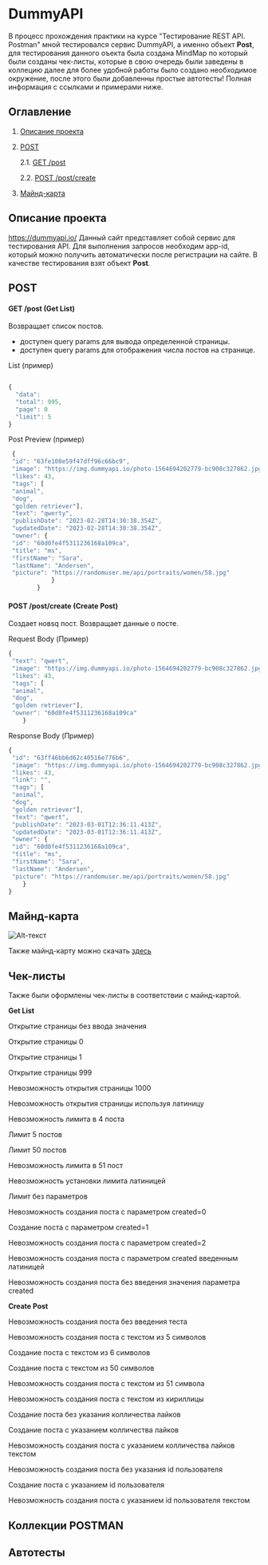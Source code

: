# DummyAPI

В процесс прохождения практики на курсе "Тестирование REST API. Postman" мной тестировался сервис DummyAPI, а именно объект **Post**, для тестирования данного оъекта была создана MindMap по который были созданы чек-листы, которые в свою очередь были заведены в коллецию далее для более удобной работы было создано необходимое окружение, после этого были добавленны простые автотесты! Полная информация с ссылками и примерами ниже.

## Оглавление

1. [Описание проекта](#introduction)
2. [POST](#paragraph1)
 
    2.1. [GET /post](#subparagraph1)
    
    2.2. [POST /post/create](#subparagraph2)
3. [Майнд-карта](#paragraph2)





## Описание проекта <a name="introduction"></a>


https://dummyapi.io/ Данный сайт представляет собой сервис для тестирования API. Для выполнения запросов необходим app-id, который можно получить автоматически после регистрации на сайте. В качестве тестирования взят объект **Post**.

## POST <a name="paragraph1"></a>

#### GET /post (Get List) <a name="subparagraph1"></a>
Возвращает список постов. 
- доступен query params для вывода определенной страницы.
- доступен query params для отображения числа постов на странице.
  
List (пример)
```javascript

{
  "data":
  "total": 995,
  "page": 0
  "limit": 5
}

```
Post Preview (пример)
```javascript
 {
 "id": "63fe100e59f47dff96c66bc9",
 "image": "https://img.dummyapi.io/photo-1564694202779-bc908c327862.jpg",
 "likes": 43,
 "tags": [
 "animal",
 "dog",
 "golden retriever"],
 "text": "qwerty",
 "publishDate": "2023-02-28T14:30:38.354Z",
 "updatedDate": "2023-02-28T14:30:38.354Z",
 "owner": {
 "id": "60d0fe4f5311236168a109ca",
 "title": "ms",
 "firstName": "Sara",
 "lastName": "Andersen",
 "picture": "https://randomuser.me/api/portraits/women/58.jpg"
            }
        }
```
        
#### POST /post/create (Create Post) <a name="subparagraph2"></a>

Создает новsq пост. Возвращает данные о посте.

Request Body (Пример)

```javascript
{
 "text": "qwert",
 "image": "https://img.dummyapi.io/photo-1564694202779-bc908c327862.jpg",
 "likes": 43,
 "tags": [
 "animal",
 "dog",
 "golden retriever"],
 "owner": "60d0fe4f5311236168a109ca"
    }
```

Response Body (Пример)


```javascript
{
 "id": "63ff46bb6d62c40516e776b6",
 "image": "https://img.dummyapi.io/photo-1564694202779-bc908c327862.jpg",
 "likes": 43,
 "link": "",
 "tags": [
 "animal",
 "dog",
 "golden retriever"],
 "text": "qwert",
 "publishDate": "2023-03-01T12:36:11.413Z",
 "updatedDate": "2023-03-01T12:36:11.413Z",
 "owner": {
 "id": "60d0fe4f5311236168a109ca",
 "title": "ms",
 "firstName": "Sara",
 "lastName": "Andersen",
 "picture": "https://randomuser.me/api/portraits/women/58.jpg"
    }
}
```



## Майнд-карта <a name="paragraph2"></a>

![Alt-текст](https://i.imgur.com/ivbGpbG.png)

Также майнд-карту можно скачать [здесь](https://github.com/VladimirB17/DummyAPI/blob/main/Dummy_API%20(2).xmind)

## Чек-листы

Также были оформлены чек-листы в соответствии с майнд-картой.

**Get List**

Открытие страницы без ввода значения

Открытие страницы 0

Открытие страницы 1

Открытие страницы 999

Невозможность открытия страницы 1000

Невозможность открытия страницы используя латиницу

Невозможность лимита в 4 поста

Лимит 5 постов

Лимит 50 постов

Невозможность лимита в 51 пост

Невозможность установки лимита латиницей

Лимит без параметров

Невозможность создания поста с параметром created=0

Создание поста с параметром created=1

Невозможность создания поста с параметром created=2

Невозможность создания поста с параметром created введенным латиницей

Невозможность создания поста без введения значения параметра created

**Create Post**

Невозможность создания поста без введения теста

Невозможность создания поста с текстом из 5 символов

Создание поста с текстом из 6 символов

Создание поста с текстом из 50 символов

Невозможность создания поста с текстом из 51 символа

Невозможность создания поста с текстом из кириллицы

Создание поста без указания колличества лайков

Создание поста с указанием колличества лайков

Невозможность создания поста с указанием колличества лайков текстом

Невозможность создания поста без указания id пользователя

Создание поста с указанием id пользователя

Невозможность создания поста с указанием id пользователя текстом


## Коллекции POSTMAN

## Автотесты




